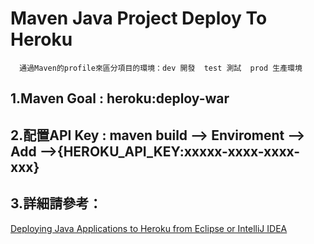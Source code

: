 # Maven Java Project Deploy To Heroku

      通過Maven的profile來區分項目的環境：dev 開發  test 測試  prod 生產環境
  
 ## 1.Maven Goal : heroku:deploy-war
 
 ## 2.配置API Key : maven build --> Enviroment --> Add -->{HEROKU_API_KEY:xxxxx-xxxx-xxxx-xxx}
 
 ## 3.詳細請參考：
 [Deploying Java Applications to Heroku from Eclipse or IntelliJ IDEA](https://devcenter.heroku.com/articles/deploying-java-applications-to-heroku-from-eclipse-or-intellij-idea "Title")
